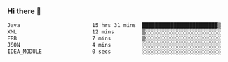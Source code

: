### Hi there 👋

<!--START_SECTION:waka-->

```txt
Java                       15 hrs 31 mins  ████████████████████████▒   97.33 %
XML                        12 mins         ▒░░░░░░░░░░░░░░░░░░░░░░░░   01.27 %
ERB                        7 mins          ▒░░░░░░░░░░░░░░░░░░░░░░░░   00.75 %
JSON                       4 mins          ░░░░░░░░░░░░░░░░░░░░░░░░░   00.51 %
IDEA_MODULE                0 secs          ░░░░░░░░░░░░░░░░░░░░░░░░░   00.08 %
```

<!--END_SECTION:waka-->

<!--
**jerry-shao/jerry-shao** is a ✨ _special_ ✨ repository because its `README.md` (this file) appears on your GitHub profile.

Here are some ideas to get you started:

- 🔭 I’m currently working on ...
- 🌱 I’m currently learning ...
- 👯 I’m looking to collaborate on ...
- 🤔 I’m looking for help with ...
- 💬 Ask me about ...
- 📫 How to reach me: ...
- 😄 Pronouns: ...
- ⚡ Fun fact: ...
-->

